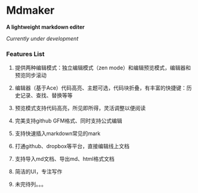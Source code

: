 # Mdmaker

**A lightweight markdown editer**  

*Currently under development*

### Features List

1. 提供两种编辑模式：独立编辑模式（zen mode）和编辑预览模式，编辑器和预览同步滚动

2. 编辑器（基于Ace）代码高亮、主题可选，代码块折叠，有丰富的快捷键：历史记录、查找、替换等等

3. 预览模式支持代码高亮，所见即所得，灵活调整以便阅读

4. 完美支持github GFM格式、同时支持公式编辑

5. 支持快速插入markdown常见的mark

6. 打通github、dropbox等平台，直接编辑线上文档

7. 支持导入md文档、导出md、html格式文档

8. 简洁的UI，专注写作

9. 未完待列。。。
